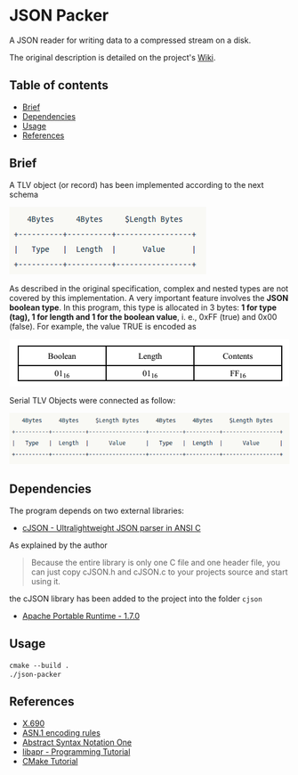 # JSON Packer
A JSON reader for writing data to a compressed stream on a disk.

The original description is detailed on the project's [Wiki](https://github.com/tnas/json-packer/wiki).

## Table of contents
* [Brief](#brief)
* [Dependencies](#dependencies)
* [Usage](#usage)
* [References](#references)

## Brief
A TLV object (or record) has been implemented according to the next schema

![](https://github.com/tnas/json-packer/blob/main/docs/tlv.png)

As described in the original specification, complex and nested types are not covered
by this implementation. A very important feature involves the **JSON boolean type**.
In this program, this type is allocated in 3 bytes: **1 for type (tag), 1 for length and
1 for the boolean value**, i. e., 0xFF (true) and 0x00 (false). For example, the value TRUE
is encoded as

 ![](https://github.com/tnas/json-packer/blob/main/docs/tlv-boolean.png)

 Serial TLV Objects were connected as follow:

 ![](https://github.com/tnas/json-packer/blob/main/docs/serial-tlv.png)

## Dependencies
The program depends on two external libraries:

- [cJSON - Ultralightweight JSON parser in ANSI C](https://github.com/DaveGamble/cJSON)

As explained by the author

> Because the entire library is only one C file and one header file,
> you can just copy cJSON.h and cJSON.c to your projects source and start using it.

the cJSON library has been added to the project into the folder `cjson`

- [Apache Portable Runtime - 1.7.0](https://apr.apache.org/)

## Usage
```Shell
cmake --build .
./json-packer
```

## References
- [X.690](https://en.wikipedia.org/wiki/X.690)
- [ASN.1 encoding rules](https://www.itu.int/rec/T-REC-X.690-202102-I/en)
- [Abstract Syntax Notation One](https://www.openscdp.org/scripts/tutorial/emv/TLV.html)
- [libapr - Programming Tutorial](http://dev.ariel-networks.com/apr/apr-tutorial/html/apr-tutorial.html#toc19)
- [CMake Tutorial](https://cmake.org/cmake/help/latest/guide/tutorial/index.html)

